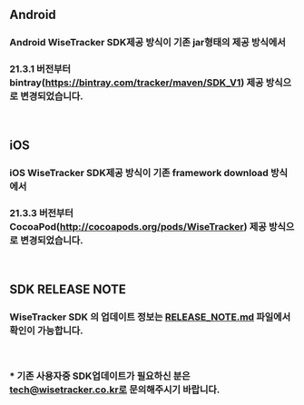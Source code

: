 
## Android
### Android WiseTracker SDK제공 방식이 기존 jar형태의 제공 방식에서 
### 21.3.1 버전부터 bintray(https://bintray.com/tracker/maven/SDK_V1) 제공 방식으로 변경되었습니다.  
<br>  

## iOS
### iOS WiseTracker SDK제공 방식이 기존 framework download 방식에서 
### 21.3.3 버전부터 CocoaPod(http://cocoapods.org/pods/WiseTracker) 제공 방식으로 변경되었습니다.  
<br>

## SDK RELEASE NOTE
### WiseTracker SDK 의 업데이트 정보는 [RELEASE_NOTE.md](./RELEASE_NOTE.md) 파일에서 확인이 가능합니다.  

<br>

### * 기존 사용자중 SDK업데이트가 필요하신 분은 tech@wisetracker.co.kr로 문의해주시기 바랍니다.  
